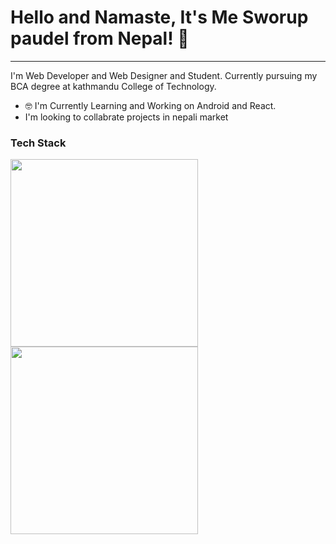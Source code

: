  # Hello and Namaste, It's Me Sworup paudel from Nepal! 👋
 <hr>
 I'm Web Developer and Web Designer and Student. Currently pursuing my BCA degree at kathmandu College of Technology.
 
 - 🤓 I'm Currently Learning and  Working on Android and React.
 - I'm looking to collabrate projects in nepali market 
 
 ### Tech Stack
 <img src="https://encrypted-tbn0.gstatic.com/images?q=tbn:ANd9GcRFOFOrxqm61nf2fg3VPlzuM59S0mBugqfawg&usqp=CAU" width="300" height="300" /><img src="https://encrypted-tbn0.gstatic.com/images?q=tbn:ANd9GcSXxrQxJDL76FyW-SjrhcpJF3kiHAnXRFmcCA&usqp=CAU"  width="300" height="300"/>


